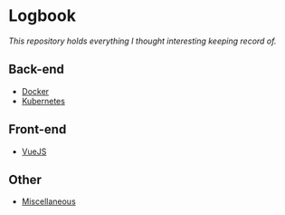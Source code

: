 # Logbook

_This repository holds everything I thought interesting keeping record of._

## Back-end
- [Docker](/docker) 
- [Kubernetes](/kubernetes)

## Front-end
- [VueJS](/vue-js)

## Other
- [Miscellaneous](/miscellaneous) 
